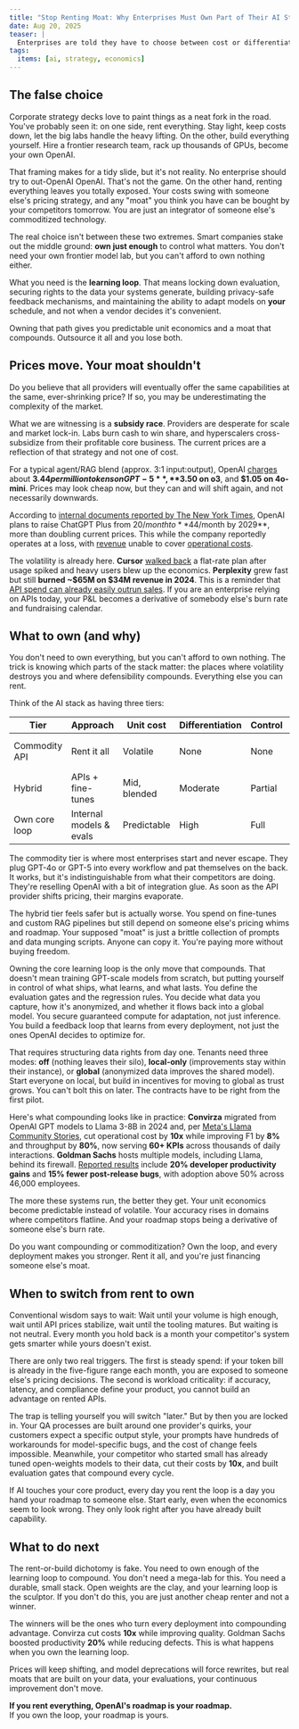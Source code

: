 ```yaml
---
title: "Stop Renting Moat: Why Enterprises Must Own Part of Their AI Stack"
date: Aug 20, 2025
teaser: |
  Enterprises are told they have to choose between cost or differentiation. But that's a false choice. If you outsource all AI, your costs stay volatile and your upside is capped. The winners will own enough of the stack to control both unit cost and quality.
tags:
  items: [ai, strategy, economics]
---
```


## The false choice

Corporate strategy decks love to paint things as a neat fork in the road. You've probably seen it: on one side, rent everything. Stay light, keep costs down, let the big labs handle the heavy lifting. On the other, build everything yourself. Hire a frontier research team, rack up thousands of GPUs, become your own OpenAI.

That framing makes for a tidy slide, but it's not reality. No enterprise should try to out-OpenAI OpenAI. That's not the game. On the other hand, renting everything leaves you totally exposed. Your costs swing with someone else's pricing strategy, and any "moat" you think you have can be bought by your competitors tomorrow. You are just an integrator of someone else's commoditized technology.

The real choice isn't between these two extremes. Smart companies stake out the middle ground: **own just enough** to control what matters. You don't need your own frontier model lab, but you can't afford to own nothing either.

What you need is the **learning loop**. That means locking down evaluation, securing rights to the data your systems generate, building privacy-safe feedback mechanisms, and maintaining the ability to adapt models on **your** schedule, and not when a vendor decides it's convenient.

Owning that path gives you predictable unit economics and a moat that compounds. Outsource it all and you lose both.

## Prices move. Your moat shouldn't

Do you believe that all providers will eventually offer the same capabilities at the same, ever-shrinking price? If so, you may be underestimating the complexity of the market.

What we are witnessing is a **subsidy race**. Providers are desperate for scale and market lock-in. Labs burn cash to win share, and hyperscalers cross-subsidize from their profitable core business. The current prices are a reflection of that strategy and not one of cost.

For a typical agent/RAG blend (approx. 3:1 input:output), OpenAI [charges](https://platform.openai.com/docs/pricing) about **$3.44 per million tokens on GPT-5**, **$3.50 on o3**, and **$1.05 on 4o-mini**. Prices may look cheap now, but they can and will shift again, and not necessarily downwards.

According to [internal documents reported by The New York Times](https://techcrunch.com/2024/09/27/openai-might-raise-the-price-of-chatgpt-to-22-by-2025-44-by-2029/), OpenAI plans to raise ChatGPT Plus from $20/month to **$44/month by 2029**, more than doubling current prices. This while the company reportedly operates at a loss, with [revenue](https://www.reuters.com/business/openai-hits-12-billion-annualized-revenue-information-reports-2025-07-31/) unable to cover [operational costs](https://www.investing.com/news/stock-market-news/openai-hits-12-bln-in-annualized-revenue-sees-higher-costs-the-information-4161634).

The volatility is already here. **Cursor** [walked back](https://cursor.com/blog/june-2025-pricing) a flat-rate plan after usage spiked and heavy users blew up the economics. **Perplexity** grew fast but still **burned ~$65M on $34M revenue in 2024**. This is a reminder that [API spend can already easily outrun sales](https://www.theinformation.com/articles/google-challenger-perplexity-growth-comes-high-cost). If you are an enterprise relying on APIs today, your P&L becomes a derivative of somebody else's burn rate and fundraising calendar.

## What to own (and why)

You don't need to own everything, but you can't afford to own nothing. The trick is knowing which parts of the stack matter: the places where volatility destroys you and where defensibility compounds. Everything else you can rent.

Think of the AI stack as having three tiers:

| Tier          | Approach                | Unit cost    | Differentiation | Control | Example               |
| ------------- | ----------------------- | ------------ | --------------- | ------- | --------------------- |
| Commodity API | Rent it all             | Volatile     | None            | None    | Basic agentic chatbot |
| Hybrid        | APIs + fine-tunes       | Mid, blended | Moderate        | Partial | RAG with custom data  |
| Own core loop | Internal models & evals | Predictable  | High            | Full    | Convirza, GS Platform |

The commodity tier is where most enterprises start and never escape. They plug GPT-4o or GPT-5 into every workflow and pat themselves on the back. It works, but it's indistinguishable from what their competitors are doing. They're reselling OpenAI with a bit of integration glue. As soon as the API provider shifts pricing, their margins evaporate.

The hybrid tier feels safer but is actually worse. You spend on fine-tunes and custom RAG pipelines but still depend on someone else's pricing whims and roadmap. Your supposed "moat" is just a brittle collection of prompts and data munging scripts. Anyone can copy it. You're paying more without buying freedom.

Owning the core learning loop is the only move that compounds. That doesn't mean training GPT-scale models from scratch, but putting yourself in control of what ships, what learns, and what lasts. You define the evaluation gates and the regression rules. You decide what data you capture, how it's anonymized, and whether it flows back into a global model. You secure guaranteed compute for adaptation, not just inference. You build a feedback loop that learns from every deployment, not just the ones OpenAI decides to optimize for.

That requires structuring data rights from day one. Tenants need three modes: **off** (nothing leaves their silo), **local-only** (improvements stay within their instance), or **global** (anonymized data improves the shared model). Start everyone on local, but build in incentives for moving to global as trust grows. You can't bolt this on later. The contracts have to be right from the first pilot.

Here's what compounding looks like in practice: **Convirza** migrated from OpenAI GPT models to Llama 3-8B in 2024 and, per [Meta's Llama Community Stories](https://www.llama.com/community-stories/), cut operational cost by **10x** while improving F1 by **8%** and throughput by **80%**, now serving **60+ KPIs** across thousands of daily interactions. **Goldman Sachs** hosts multiple models, including Llama, behind its firewall. [Reported results](https://nanonets.com/blog/goldman-sachs-ai-platform/) include **20% developer productivity gains** and **15% fewer post-release bugs**, with adoption above 50% across 46,000 employees.

The more these systems run, the better they get. Your unit economics become predictable instead of volatile. Your accuracy rises in domains where competitors flatline. And your roadmap stops being a derivative of someone else's burn rate.

Do you want compounding or commoditization? Own the loop, and every deployment makes you stronger. Rent it all, and you're just financing someone else's moat.

## When to switch from rent to own

Conventional wisdom says to wait: Wait until your volume is high enough, wait until API prices stabilize, wait until the tooling matures. But waiting is not neutral. Every month you hold back is a month your competitor's system gets smarter while yours doesn't exist.

There are only two real triggers. The first is steady spend: if your token bill is already in the five-figure range each month, you are exposed to someone else's pricing decisions. The second is workload criticality: if accuracy, latency, and compliance define your product, you cannot build an advantage on rented APIs.

The trap is telling yourself you will switch "later." But by then you are locked in. Your QA processes are built around one provider's quirks, your customers expect a specific output style, your prompts have hundreds of workarounds for model-specific bugs, and the cost of change feels impossible. Meanwhile, your competitor who started small has already tuned open-weights models to their data, cut their costs by **10x**, and built evaluation gates that compound every cycle.

If AI touches your core product, every day you rent the loop is a day you hand your roadmap to someone else. Start early, even when the economics seem to look wrong. They only look right after you have already built capability.

## What to do next

The rent-or-build dichotomy is fake. You need to own enough of the learning loop to compound. You don't need a mega-lab for this. You need a durable, small stack. Open weights are the clay, and your learning loop is the sculptor. If you don't do this, you are just another cheap renter and not a winner.

The winners will be the ones who turn every deployment into compounding advantage. Convirza cut costs **10x** while improving quality. Goldman Sachs boosted productivity **20%** while reducing defects. This is what happens when you own the learning loop.

Prices will keep shifting, and model deprecations will force rewrites, but real moats that are built on your data, your evaluations, your continuous improvement don't move.

**If you rent everything, OpenAI's roadmap is your roadmap.**  
If you own the loop, your roadmap is yours.
